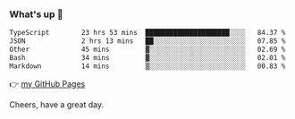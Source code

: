 ### What's up 👋

<!--START_SECTION:waka-->

```txt
TypeScript        23 hrs 53 mins  █████████████████████░░░░   84.37 %
JSON              2 hrs 13 mins   ██░░░░░░░░░░░░░░░░░░░░░░░   07.85 %
Other             45 mins         ▓░░░░░░░░░░░░░░░░░░░░░░░░   02.69 %
Bash              34 mins         ▓░░░░░░░░░░░░░░░░░░░░░░░░   02.01 %
Markdown          14 mins         ▒░░░░░░░░░░░░░░░░░░░░░░░░   00.83 %
```

<!--END_SECTION:waka-->

👉 [my GitHub Pages](https://ykzhukian.github.io)

Cheers, have a great day.


